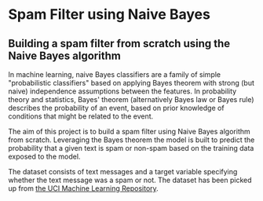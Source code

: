 # Spam Filter using Naive Bayes

## Building a spam filter from scratch using the Naive Bayes algorithm

In machine learning, naive Bayes classifiers are a family of simple "probabilistic classifiers" based on applying Bayes theorem with strong (but naive) independence assumptions between the features. In probability theory and statistics, Bayes' theorem (alternatively Bayes law or Bayes rule) describes the probability of an event, based on prior knowledge of conditions that might be related to the event.

The aim of this project is to build a spam filter using Naive Bayes algorithm from scratch. Leveraging the Bayes theorem the model is built to predict the probability that a given text is spam or non-spam based on the training data exposed to the model.

The dataset consists of text messages and a target variable specifying whether the text message was a spam or not. The dataset has been picked up from [the UCI Machine Learning Repository](https://archive.ics.uci.edu/ml/datasets/sms+spam+collection).

